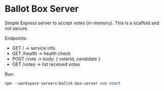 # Ballot Box Server

Simple Express server to accept votes (in-memory). This is a scaffold and not secure.

Endpoints:

- GET / -> service info
- GET /health -> health check
- POST /vote -> body: { voterId, candidate }
- GET /votes -> list received votes

Run:

```powershell
npm --workspace servers/ballot-box-server run start
```
